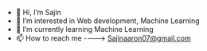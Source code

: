 - 👋 Hi, I’m Sajin 
- 👀 I’m interested in Web development, Machine Learning
- 🌱 I’m currently learning Machine Learning
- 📫 How to reach me ----> Sajinaaron07@gmail.com
